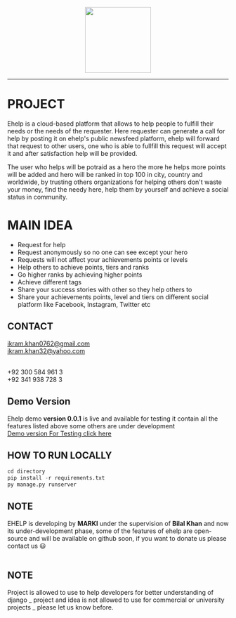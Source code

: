 <p align="center">
  <img src="https://github.com/Tarbazar-DevOps/Ehelp/blob/master/static/application/images/companyLogo.png" height="150">
</p><hr>

# PROJECT
Ehelp is a cloud-based platform that allows to help people to fulfill their needs or the needs of the requester. Here requester can generate a call for help by posting it on ehelp's public newsfeed platform, ehelp will forward that request to other users, one who is able to fullfill this request will accept it and after satisfaction help will be provided.

The user who helps will be potraid as a hero the more he helps more points will be added and hero will be ranked in top 100 in city, country and worldwide, by trusting others organizations for helping others don't waste your money, find the needy here, help them by yourself and achieve a social status in community.
 
# MAIN IDEA
* Request for help
* Request anonymously so no one can see except your hero
* Requests will not affect your achievements points or levels
* Help others to achieve points, tiers and ranks
* Go higher ranks by achieving higher points
* Achieve different tags
* Share your success stories with other so they help others to
* Share your achievements points, level and tiers on different social platform like Facebook, Instagram, Twitter etc

## CONTACT
ikram.khan0762@gmail.com<br>
ikram.khan32@yahoo.com<br><br>

+92 300 584 961 3<br>
+92 341 938 728 3

## Demo Version
Ehelp demo __version 0.0.1__ is live and available for testing it contain all the features listed above some others are under development <br>
[Demo version For Testing click here](http://ikramkhan32.pythonanywhere.com/ "Ehelp-Home Page")

## HOW TO RUN LOCALLY
```python
cd directory
pip install -r requirements.txt
py manage.py runserver
```
## NOTE
EHELP is developing by __MARKI__ under the supervision of __Bilal Khan__ and now its under-development phase, some of the features of ehelp are open-source and will be available on github soon, if you want to donate us please contact us :smiley:<br><br>

## NOTE
Project is allowed to use to help developers for better understanding of django _ project and idea is not allowed to use for commercial or university projects _ please let us know before.
